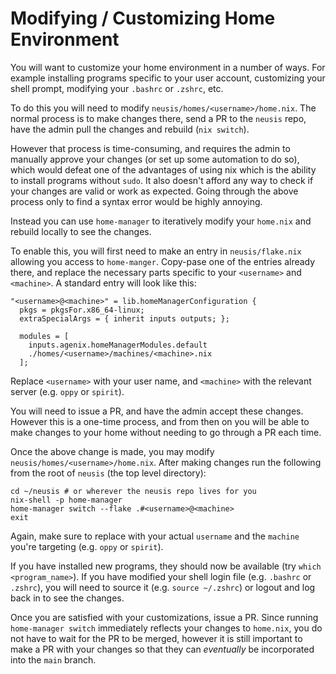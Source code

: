 # Modifying / Customizing Home Environment

You will want to customize your home environment in a number of ways. For example installing programs specific to your user account, customizing your shell prompt, modifying your `.bashrc` or `.zshrc`, etc.

To do this you will need to modify `neusis/homes/<username>/home.nix`. The normal process is to make changes there, send a PR to the `neusis` repo, have the admin pull the changes and rebuild (`nix switch`).

However that process is time-consuming, and requires the admin to manually approve your changes (or set up some automation to do so), which would defeat one of the advantages of using nix which is the ability to install programs without `sudo`. It also doesn't afford any way to check if your changes are valid or work as expected. Going through the above process only to find a syntax error would be highly annoying.

Instead you can use `home-manager` to iteratively modify your `home.nix` and rebuild locally to see the changes.

To enable this, you will first need to make an entry in `neusis/flake.nix` allowing you access to `home-manger`. Copy-pase one of the entries already there, and replace the necessary parts specific to your `<username>` and `<machine>`. A standard entry will look like this:


```
"<username>@<machine>" = lib.homeManagerConfiguration {
  pkgs = pkgsFor.x86_64-linux;
  extraSpecialArgs = { inherit inputs outputs; };

  modules = [
    inputs.agenix.homeManagerModules.default
    ./homes/<username>/machines/<machine>.nix
  ];
```

Replace `<username>` with your user name, and `<machine>` with the relevant server (e.g. `oppy` or `spirit`).

You will need to issue a PR, and have the admin accept these changes. However this is a one-time process, and from then on you will be able to make changes to your home without needing to go through a PR each time.

Once the above change is made, you may modify `neusis/homes/<username>/home.nix`. After making changes run the following from the root of `neusis` (the top level directory):

```
cd ~/neusis # or wherever the neusis repo lives for you
nix-shell -p home-manager
home-manager switch --flake .#<username>@<machine>
exit
```

Again, make sure to replace with your actual `username` and the `machine` you're targeting (e.g. `oppy` or `spirit`).

If you have installed new programs, they should now be available (try `which <program_name>`). If you have modified your shell login file (e.g. `.bashrc` or `.zshrc`), you will need to source it (e.g. `source ~/.zshrc`) or logout and log back in to see the changes.

Once you are satisfied with your customizations, issue a PR. Since running `home-manager switch` immediately reflects your changes to `home.nix`, you do not have to wait for the PR to be merged, however it is still important to make a PR with your changes so that they can *eventually* be incorporated into the `main` branch.

